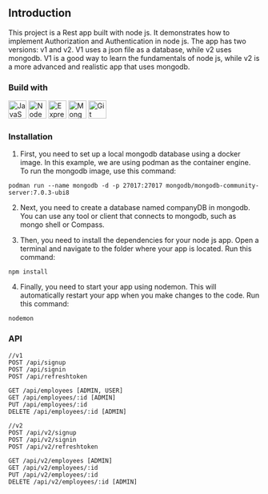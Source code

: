 
## Introduction
This project is a Rest app built with node js. It demonstrates how to implement Authorization and Authentication in node js. The app has two versions: v1 and v2. V1 uses a json file as a database, while v2 uses mongodb. V1 is a good way to learn the fundamentals of node js, while v2 is a more advanced and realistic app that uses mongodb. 

### Build with
<p align="left">
<a href="https://developer.mozilla.org/en-US/docs/Web/JavaScript" target="_blank" rel="noreferrer"><img src="https://raw.githubusercontent.com/danielcranney/readme-generator/main/public/icons/skills/javascript-colored.svg" width="36" height="36" alt="JavaScript" /></a>
<a href="https://nodejs.org/en/" target="_blank" rel="noreferrer"><img src="https://raw.githubusercontent.com/danielcranney/readme-generator/main/public/icons/skills/nodejs-colored.svg" width="36" height="36" alt="NodeJS" /></a>
<a href="https://expressjs.com/" target="_blank" rel="noreferrer"><img src="https://raw.githubusercontent.com/danielcranney/readme-generator/main/public/icons/skills/express-colored.svg" width="36" height="36" alt="Express" /></a>
<a href="https://www.mongodb.com/" target="_blank" rel="noreferrer"><img src="https://raw.githubusercontent.com/danielcranney/readme-generator/main/public/icons/skills/mongodb-colored.svg" width="36" height="36" alt="MongoDB" /></a>
<a href="https://git-scm.com/downloads" target="_blank" rel="noreferrer"><img src="https://raw.githubusercontent.com/danielcranney/readme-generator/main/public/icons/skills/git-colored.svg" width="36" height="36" alt="Git" /></a>
</p>

### Installation

1. First, you need to set up a local mongodb database using a docker image. In this example, we are using podman as the container engine. To run the mongodb image, use this command:

```
podman run --name mongodb -d -p 27017:27017 mongodb/mongodb-community-server:7.0.3-ubi8
```

2. Next, you need to create a database named companyDB in mongodb. You can use any tool or client that connects to mongodb, such as mongo shell or Compass.

3. Then, you need to install the dependencies for your node js app. Open a terminal and navigate to the folder where your app is located. Run this command:

```
npm install
```
4. Finally, you need to start your app using nodemon. This will automatically restart your app when you make changes to the code. Run this command:

```
nodemon
```

### API
```
//v1
POST /api/signup
POST /api/signin
POST /api/refreshtoken

GET /api/employees [ADMIN, USER]
GET /api/employees/:id [ADMIN]
PUT /api/employees/:id
DELETE /api/employees/:id [ADMIN]

//v2
POST /api/v2/signup
POST /api/v2/signin
POST /api/v2/refreshtoken

GET /api/v2/employees [ADMIN]
GET /api/v2/employees/:id 
PUT /api/v2/employees/:id
DELETE /api/v2/employees/:id [ADMIN]
```

[^1]: [gitdagray](https://github.com/gitdagray/mongo_async_crud)
[^2]: [DaveGray](https://www.youtube.com/playlist?list=PL0Zuz27SZ-6PFkIxaJ6Xx_X46avTM1aYw)
[^3]: [Codingwithjaygithub](https://github.com/codergogoi/nodejs_complete_rest_api/)

